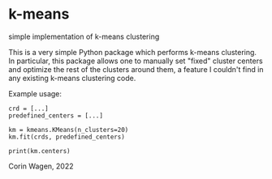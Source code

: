 # k-means
simple implementation of k-means clustering 

This is a very simple Python package which performs k-means clustering. 
In particular, this package allows one to manually set "fixed" cluster centers and optimize the rest of the clusters around them,
a feature I couldn't find in any existing k-means clustering code. 

Example usage:
```
crd = [...]
predefined_centers = [...]

km = kmeans.KMeans(n_clusters=20)
km.fit(crds, predefined_centers)

print(km.centers)
```

Corin Wagen, 2022
